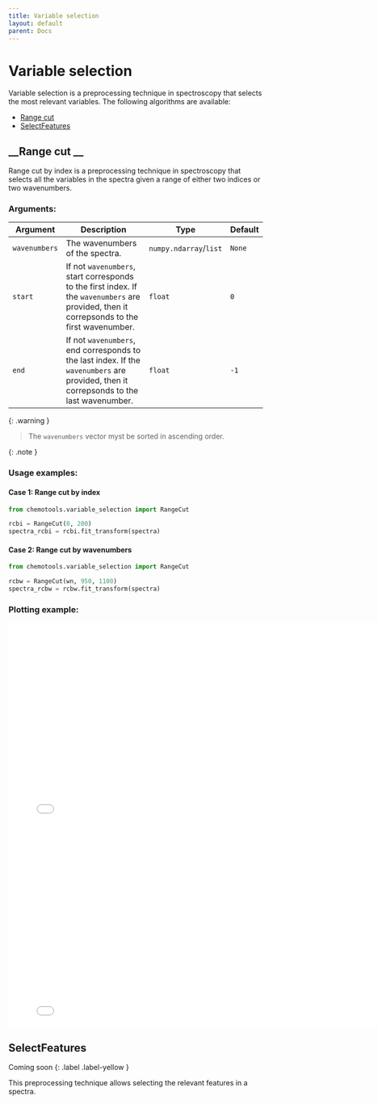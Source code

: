 ```yaml
---
title: Variable selection
layout: default
parent: Docs
---
```


# __Variable selection__
Variable selection is a preprocessing technique in spectroscopy that selects the most relevant variables. The following algorithms are available:
- [Range cut](#range-cut)
- [SelectFeatures](#range-cut-by-wavenumber)

## __Range cut __
Range cut by index is a preprocessing technique in spectroscopy that selects all the variables in the spectra given a range of either two indices or two wavenumbers.

### __Arguments__:

| Argument | Description | Type | Default |
| --- | --- | --- | --- |
| ```wavenumbers```| The wavenumbers of the spectra. |```numpy.ndarray```/```list```| ```None``` |
| ```start``` | If not ```wavenumbers```, start corresponds to the first index. If the ```wavenumbers``` are provided, then it correpsonds to the first wavenumber. | ```float``` | ```0``` |
| ```end``` | If not ```wavenumbers```, end corresponds to the last index. If the ```wavenumbers``` are provided, then it correpsonds to the last wavenumber. | ```float``` | ```-1``` |
    
{: .warning }
> The ```wavenumbers``` vector myst be sorted in ascending order.

{: .note }

### __Usage examples__:

#### Case 1: Range cut by index

```python
from chemotools.variable_selection import RangeCut

rcbi = RangeCut(0, 200)
spectra_rcbi = rcbi.fit_transform(spectra)
```

#### Case 2: Range cut by wavenumbers


```python
from chemotools.variable_selection import RangeCut

rcbw = RangeCut(wn, 950, 1100)
spectra_rcbw = rcbw.fit_transform(spectra)
```

### __Plotting example__:

<iframe src="figures/range_cut_by_index.html" width="800px" height="400px" style="border: none;"></iframe>

<iframe src="figures/range_cut_by_wavenumber.html" width="800px" height="400px" style="border: none;"></iframe>

## __SelectFeatures__

Coming soon
{: .label .label-yellow }

This preprocessing technique allows selecting the relevant features in a spectra. 

